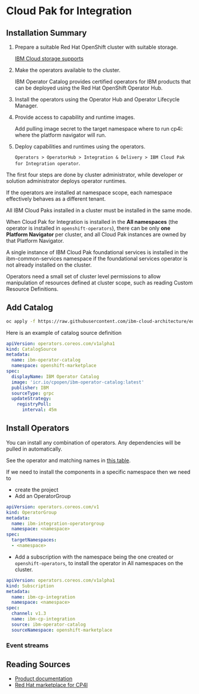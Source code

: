 # Cloud Pak for Integration

## Installation Summary

1. Prepare a suitable Red Hat OpenShift cluster with suitable storage.

    [IBM Cloud storage supports](https://www.ibm.com/docs/en/cloud-paks/cp-integration/2021.2?topic=requirements-supported-options-cloud)

1. Make the operators available to the cluster. 

    IBM Operator Catalog provides certified operators for IBM products that can be deployed using the Red Hat OpenShift Operator Hub.

1. Install the operators using the Operator Hub and Operator Lifecycle Manager.
1. Provide access to capability and runtime images.

    Add pulling image secret to the target namespace where to run cp4i: where the platform  navigator will run.

1. Deploy capabilities and runtimes using the operators.

    `Operators > OperatorHub > Integration & Delivery > IBM Cloud Pak for Integration operator`.

The first four steps are done by cluster administrator, while developer or solution
 administrator deploys operator runtimes.

If the operators are installed at namespace scope, each namespace effectively behaves as a different tenant.

All IBM Cloud Paks installed in a cluster must be installed in the same mode.

When Cloud Pak for Integration is installed in the **All namespaces** (the operator is installed in `openshift-operators`), there can be only **one Platform Navigator** per cluster, and all Cloud Pak instances are owned by that Platform Navigator.

A single instance of IBM Cloud Pak foundational services is installed in the ibm-common-services namespace if the foundational services operator is not already installed on the cluster.

Operators need a small set of cluster level permissions to allow manipulation of resources defined at cluster scope, such as reading Custom Resource Definitions.

## Add Catalog

```sh
oc apply -f https://raw.githubusercontent.com/ibm-cloud-architecture/eda-gitops-catalog/main/ibm-catalog/catalog-source.yaml
```

Here is an example of catalog source definition

```yaml
apiVersion: operators.coreos.com/v1alpha1
kind: CatalogSource
metadata:
  name: ibm-operator-catalog
  namespace: openshift-marketplace
spec:
  displayName: IBM Operator Catalog
  image: 'icr.io/cpopen/ibm-operator-catalog:latest'
  publisher: IBM
  sourceType: grpc
  updateStrategy:
    registryPoll:
      interval: 45m
```

## Install Operators

You can install any combination of operators. Any dependencies will be pulled in automatically.

See the operator and matching names in [this table](https://www.ibm.com/docs/en/cloud-paks/cp-integration/2021.2?topic=installing-operators).

If we need to install the components in a specific namespace then we need to

* create the project
* Add an OperatorGroup

```yaml
apiVersion: operators.coreos.com/v1
kind: OperatorGroup
metadata:
  name: ibm-integration-operatorgroup
  namespace: <namespace>
spec:
  targetNamespaces:
  - <namespace>
```

* Add a subscription with the namespace being the one created or `openshift-operators`, to install the operator in All namespaces on the cluster.

```yaml
apiVersion: operators.coreos.com/v1alpha1
kind: Subscription
metadata:
  name: ibm-cp-integration
  namespace: <namespace>
spec:
  channel: v1.3
  name: ibm-cp-integration
  source: ibm-operator-catalog
  sourceNamespace: openshift-marketplace
```

### Event streams

## Reading Sources

* [Product documentation](https://www.ibm.com/docs/en/cloud-paks/1.0?topic=installing-installation-options)
* [Red Hat marketplace for CP4I](https://marketplace.redhat.com/en-us/products/ibm-cloud-pak-for-integration)
